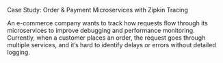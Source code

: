 Case Study: Order & Payment Microservices with Zipkin
Tracing

An e-commerce company wants to track how requests flow through its microservices to improve
debugging and performance monitoring.
Currently, when a customer places an order, the request goes through multiple services, and it’s hard
to identify delays or errors without detailed logging.

